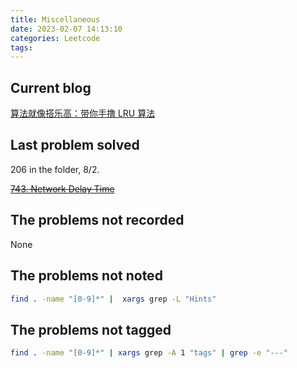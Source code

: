 ```yaml
---
title: Miscellaneous
date: 2023-02-07 14:13:10
categories: Leetcode
tags:
---
```


## Current blog

[算法就像搭乐高：带你手撸 LRU 算法](https://labuladong.github.io/algo/di-yi-zhan-da78c/shou-ba-sh-daeca/suan-fa-ji-8674e/)

## Last problem solved

206 in the folder, 8/2.

~~[743. Network Delay Time](https://leetcode.com/problems/network-delay-time/)~~

## The problems not recorded

None

## The problems not noted

```bash
find . -name "[0-9]*" |  xargs grep -L "Hints"
```

## The problems not tagged

```bash
find . -name "[0-9]*" | xargs grep -A 1 "tags" | grep -e "---"
```
